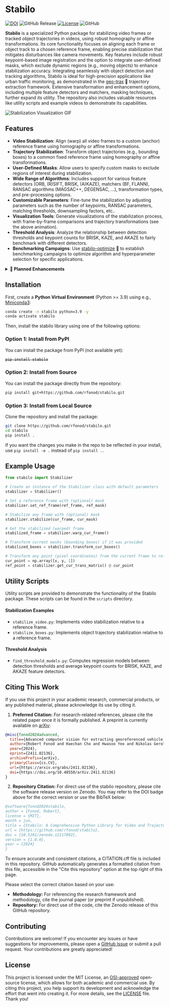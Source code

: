 # Stabilo

[![DOI](https://zenodo.org/badge/816993640.svg)](https://zenodo.org/doi/10.5281/zenodo.12117092) ![GitHub Release](https://img.shields.io/github/v/release/rfonod/stabilo?include_prereleases) [![License](https://img.shields.io/badge/License-MIT-blue.svg)](https://opensource.org/licenses/MIT) ![GitHub](https://img.shields.io/badge/Development-Active-brightgreen)

**Stabilo** is a specialized Python package for stabilizing video frames or tracked object trajectories in videos, using robust homography or affine transformations. Its core functionality focuses on aligning each frame or object track to a chosen reference frame, enabling precise stabilization that mitigates disturbances like camera movements. Key features include robust keypoint-based image registration and the option to integrate user-defined masks, which exclude dynamic regions (e.g., moving objects) to enhance stabilization accuracy. Integrating seamlessly with object detection and tracking algorithms, Stabilo is ideal for high-precision applications like urban traffic monitoring, as demonstrated in the [geo-trax](https://github.com/rfonod/geo-trax) 🚀 trajectory extraction framework. Extensive transformation and enhancement options, including multiple feature detectors and matchers, masking techniques, further expand its utility. The repository also includes valuable resources like utility scripts and example videos to demonstrate its capabilities.

![Stabilization Visualization GIF](assets/stabilization_visualization.gif)

## Features

- **Video Stabilization**: Align (warp) all video frames to a custom (anchor) reference frame using homography or affine transformations.
- **Trajectory Stabilization**: Transform object trajectories (e.g., bounding boxes) to a common fixed reference frame using homography or affine transformations.
- **User-Defined Masks**: Allow users to specify custom masks to exclude regions of interest during stabilization.
- **Wide Range of Algorithms**: Includes support for various feature detectors (ORB, (R)SIFT, BRISK, (A)KAZE), matchers (BF, FLANN), RANSAC algorithms (MAGSAC++, DEGENSAC, ...), transformation types, and pre-processing options.
- **Customizable Parameters**: Fine-tune the stabilization by adjusting parameters such as the number of keypoints, RANSAC parameters, matching thresholds, downsampling factors, etc.. 
- **Visualization Tools**: Generate visualizations of the stabilization process, with frame-by-frame comparisons and trajectory transformations (see the above animation).
- **Threshold Analysis**: Analyze the relationship between detection thresholds and keypoint counts for BRISK, KAZE, and AKAZE to fairly benchmark with different detectors.
- **Benchmarking Campaigns**: Use [stabilo-optimize](https://github.com/rfonod/stabilo-optimize) 🎯 to establish benchmarking campaigns to optimize algorithm and hyperparameter selection for specific applications.

<details>
<summary><b>🚀 Planned Enhancements</b></summary>

- **Deployment to PyPI**: Publication of the package on PyPI to facilitate installation and distribution.
- **Unit Tests**: Comprehensive unit test suite to ensure package stability and reliability.
- **Different Mask Types**: Inclusion of additional mask types (e.g., polygonal, circular) for enhanced precision in stabilization.
- **GPU Acceleration**: Integration of GPU acceleration to improve processing speed.
- **Documentation**: Detailed documentation covering the package’s functionality and usage.

</details>


## Installation

First, create a **Python Virtual Environment** (Python >= 3.9) using e.g., [Miniconda3](https://docs.anaconda.com/free/miniconda/):
```bash
conda create -n stabilo python=3.9 -y
conda activate stabilo
```
    
Then, install the stabilo library using one of the following options:

### Option 1: Install from PyPI
You can install the package from PyPI (not available yet):

<strike>

```sh
pip install stabilo
```

</strike>


### Option 2: Install from Source
You can install the package directly from the repository:
```sh
pip install git+https://github.com/rfonod/stabilo.git
```

### Option 3: Install from Local Source

Clone the repository and install the package:

```sh
git clone https://github.com/rfonod/stabilo.git
cd stabilo
pip install .
```

If you want the changes you make in the repo to be reflected in your install, use `pip install -e .` instead of `pip install .`.

## Example Usage

```python
from stabilo import Stabilizer 

# Create an instance of the Stabilizer class with default parameters
stabilizer = Stabilizer() 

# Set a reference frame with (optional) mask
stabilizer.set_ref_frame(ref_frame, ref_mask)

# Stabilize any frame with (optional) mask
stabilizer.stabilize(cur_frame, cur_mask)

# Get the stabilized (warped) frame 
stabilized_frame = stabilizer.warp_cur_frame()

# Transform current masks (bounding boxes) if it was provided
stabilized_boxes = stabilizer.transform_cur_boxes()

# Transform any point (pixel coordinates) from the current frame to reference frame
cur_point = np.array([x, y, 1])
ref_point = stabilizer.get_cur_trans_matrix() @ cur_point
``` 

## Utility Scripts

Utility scripts are provided to demonstrate the functionality of the Stabilo package. These scripts can be found in the `scripts` directory.

#### Stabilization Examples

- `stabilize_video.py`: Implements video stabilization relative to a reference frame.
- `stabilize_boxes.py`: Implements object trajectory stabilization relative to a reference frame.

#### Threshold Analysis

- `find_threshold_models.py`: Computes regression models between detection thresholds and average keypoint counts for BRISK, KAZE, and AKAZE feature detectors.

## Citing This Work

If you use this project in your academic research, commercial products, or any published material, please acknowledge its use by citing it.

1.	**Preferred Citation:** For research-related references, please cite the related paper once it is formally published. A preprint is currently available on [arXiv](https://arxiv.org/abs/2411.02136):

```bibtex
@misc{fonod2024advanced,
  title={Advanced computer vision for extracting georeferenced vehicle trajectories from drone imagery}, 
  author={Robert Fonod and Haechan Cho and Hwasoo Yeo and Nikolas Geroliminis},
  year={2024},
  eprint={2411.02136},
  archivePrefix={arXiv},
  primaryClass={cs.CV},
  url={https://arxiv.org/abs/2411.02136},
  doi={https://doi.org/10.48550/arXiv.2411.02136}
}
```

2.	**Repository Citation:** For direct use of the stabilo repository, please cite the software release version on Zenodo. You may refer to the DOI badge above for the correct version or use the BibTeX below:

```bibtex
@software{fonod2024stabilo,
author = {Fonod, Robert},
license = {MIT},
month = jun,
title = {Stabilo: A Comprehensive Python Library for Video and Trajectory Stabilization with User-Defined Masks},
url = {https://github.com/rfonod/stabilo},
doi = {10.5281/zenodo.12117092},
version = {1.0.0},
year = {2024}
}
```

To ensure accurate and consistent citations, a CITATION.cff file is included in this repository. GitHub automatically generates a formatted citation from this file, accessible in the "Cite this repository" option at the top right of this page.

Please select the correct citation based on your use:
- **Methodology:** For referencing the research framework and methodology, cite the journal paper (or preprint if unpublished).
- **Repository:** For direct use of the code, cite the Zenodo release of this GitHub repository.


## Contributing

Contributions are welcome! If you encounter any issues or have suggestions for improvements, please open a [GitHub Issue](https://github.com/rfonod/stabilo/issues) or submit a pull request. Your contributions are greatly appreciated!


## License

This project is licensed under the MIT License, an [OSI-approved](https://opensource.org/licenses/MIT) open-source license, which allows for both academic and commercial use. By citing this project, you help support its development and acknowledge the effort that went into creating it. For more details, see the [LICENSE](LICENSE) file. Thank you!
